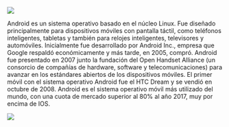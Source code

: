 ![](https://images.cooltext.com/5136277.png)

Android es un sistema operativo basado en el núcleo Linux. Fue diseñado principalmente para dispositivos móviles con pantalla táctil, como teléfonos inteligentes, tabletas y también para relojes inteligentes, televisores y automóviles. Inicialmente fue desarrollado por Android Inc., empresa que Google respaldó económicamente y más tarde, en 2005, compró. Android fue presentado en 2007 junto la fundación del Open Handset Alliance (un consorcio de compañías de hardware, software y telecomunicaciones) para avanzar en los estándares abiertos de los dispositivos móviles. El primer móvil con el sistema operativo Android fue el HTC Dream y se vendió en octubre de 2008. Android es el sistema operativo móvil más utilizado del mundo, con una cuota de mercado superior al 80% al año 2017, muy por encima de IOS.

![](http://www.islabit.com/wp-content/uploads/2017/09/Android.png)
